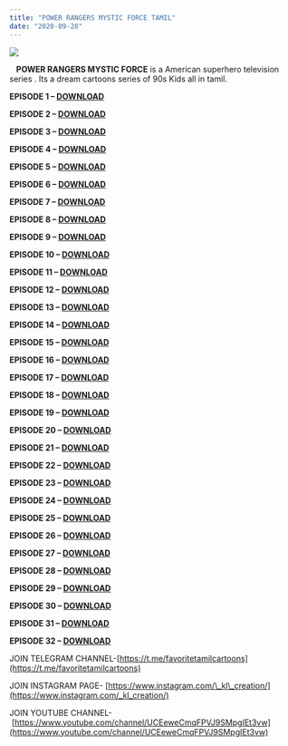 ```yaml
---
title: "POWER RANGERS MYSTIC FORCE TAMIL"
date: "2020-09-28"
---
```


[![](https://1.bp.blogspot.com/-CAJa1Yz2p1Q/X3HD2q3IGTI/AAAAAAAAAiQ/-oJXqLHi5yIWE7l3S_BCG-KuKgCzVf36wCLcBGAsYHQ/s320/POWER{ec34d6f8d01d0ede45b01e6d3eeb5f4ac62af10115d837c4a722207aa6a1b02d}2BRANGERS{ec34d6f8d01d0ede45b01e6d3eeb5f4ac62af10115d837c4a722207aa6a1b02d}2BMYSTIC{ec34d6f8d01d0ede45b01e6d3eeb5f4ac62af10115d837c4a722207aa6a1b02d}2BFORCE{ec34d6f8d01d0ede45b01e6d3eeb5f4ac62af10115d837c4a722207aa6a1b02d}2BIN{ec34d6f8d01d0ede45b01e6d3eeb5f4ac62af10115d837c4a722207aa6a1b02d}2BTAMIL.jpg)](https://1.bp.blogspot.com/-CAJa1Yz2p1Q/X3HD2q3IGTI/AAAAAAAAAiQ/-oJXqLHi5yIWE7l3S_BCG-KuKgCzVf36wCLcBGAsYHQ/s500/POWER{ec34d6f8d01d0ede45b01e6d3eeb5f4ac62af10115d837c4a722207aa6a1b02d}2BRANGERS{ec34d6f8d01d0ede45b01e6d3eeb5f4ac62af10115d837c4a722207aa6a1b02d}2BMYSTIC{ec34d6f8d01d0ede45b01e6d3eeb5f4ac62af10115d837c4a722207aa6a1b02d}2BFORCE{ec34d6f8d01d0ede45b01e6d3eeb5f4ac62af10115d837c4a722207aa6a1b02d}2BIN{ec34d6f8d01d0ede45b01e6d3eeb5f4ac62af10115d837c4a722207aa6a1b02d}2BTAMIL.jpg)

   **POWER RANGERS MYSTIC FORCE** is a American superhero television series . Its a dream cartoons series of 90s Kids all in tamil.

**EPISODE 1 – [DOWNLOAD](https://mega.nz/file/z18gVYYI#nZ-zg09p1yjmY-9WC4L8yojKnennIt2f2isF2-vIqL8)**

**EPISODE 2 – [DOWNLOAD](https://mega.nz/file/XokAhAQY#GSt2eStVQcuS3ir537tcR9H4ZHhwmFMRR23HdXWywx0)**

**EPISODE 3 – [DOWNLOAD](https://mega.nz/file/Dh1yRSDA#o5TSYBWMqN-rIbEV_N9hMK4V50zVqjgpetDyR_dq1Uw)**

**EPISODE 4 – [DOWNLOAD](https://mega.nz/file/vxsiEAZZ#8kD-atjuYILNY3WW_9ezshrjA6dRPJm5T0Cygo6z8MA)**

**EPISODE 5 – [DOWNLOAD](https://mega.nz/file/LtlE2Yba#0G4n7xHJgraZDl52MRjIALX5XLuk7i34U2KU_cq5yVc)**

**EPISODE 6 – [DOWNLOAD](https://mega.nz/file/Lw9UBCyJ#L3n36Tv0V-VyxDaa9z20R9y5Rpxg9nVj5ZtsLluq6dk)**

**EPISODE 7 – [DOWNLOAD](https://mega.nz/file/mwlUQIZB#4t5LfLbev2W14VWM0ssoEdCsy-uUBvEG5xLDof22Vws)**

**EPISODE 8 – [DOWNLOAD](https://mega.nz/file/699QFI6B#aoPWIRWdVA5zY3tyFZdvNN4JPN_BqJbix6XhrurJmQM)**

**EPISODE 9 – [DOWNLOAD](https://mega.nz/file/qxtUlahY#-dI5iATi4ot17OYt25u7Rz_BbPuKIe7GyjK3h1kmb4U)**

**EPISODE 10 – [DOWNLOAD](https://mega.nz/file/T0tEGQbS#DTnRbl8R2nzNXOh6hUhwIwBBx1w21ZUA8Ai8_YQJ2Rw)**

**EPISODE 11 – [DOWNLOAD](https://mega.nz/file/C1sCRCBD#EVkIQ6L5ucrtnDR-Yd5ltJ5VD7xuGtphRaa5rLURu4I)**

**EPISODE 12 – [DOWNLOAD](https://mega.nz/file/2pk2HYxK#rf7jFT0McJkaDyfUV46dZg1IrNev6RLzR8WqOb01w0I)**

**EPISODE 13 – [DOWNLOAD](https://mega.nz/file/yp9gwYAL#xbvvIKAdTETGIAgT_zsQaq9KSG96fVriJQqJUtqBsso)**

**EPISODE 14 – [DOWNLOAD](https://mega.nz/file/jx00mYbB#73pvLH-Lg76mTPoZ0U41lliqdYciNmAwhNWaQz_EUuw)**

**EPISODE 15 – [DOWNLOAD](https://mega.nz/file/Wt1CXaaA#Qq-njNjMZKakuo85LN9wCw1qjgdkHRki5X9i8Lv85G0)**

**EPISODE 16 – [DOWNLOAD](https://mega.nz/file/a8tAGKCZ#Z7UWeg2rzw5OxiW6F5T0Rm-onNvUz9jM8Yi8Cmz6yJc)**

**EPISODE 17 – [DOWNLOAD](https://mega.nz/file/P1kSlK7b#eB9Yj6-4VXkNpNuwsF9MEmTWij4AL-1_W0Vn_kjm8XA)**

**EPISODE 18 – [DOWNLOAD](https://mega.nz/file/H50WiAYL#MS-CqQhzIT-m6DRiZqQK7_YF2MNgiCPinNR_tOTcErg)**

**EPISODE 19 – [DOWNLOAD](https://mega.nz/file/f99SQCCR#qhB8Bfi0U4v3S5Pzd3_mjy_uWlpTgEDO6cLE6dKjriE)**

**EPISODE 20 – [DOWNLOAD](https://mega.nz/file/nl9WFKQC#LvGkURopYKvhb1wVm0OGGYnORWqyTHz90BGJ7D4mcfM)**

**EPISODE 21 – [DOWNLOAD](https://mega.nz/file/vxtWiSxA#mK_zEgQQlYrb5KfqPecTR-hUpgXDiiJklHnEiW_MpgI)**

**EPISODE 22 – [DOWNLOAD](https://mega.nz/file/ah8CjKoQ#-6sKulSixmyy2LstvDVl_7pXXTJIVPkqJTwwQaQA8hc)**

**EPISODE 23 – [DOWNLOAD](https://mega.nz/file/igtEwCzJ#j3YF9q8JwxqtdsJCnQUln4i5sXSMd6NDoptva-unFfg)**

**EPISODE 24 – [DOWNLOAD](https://mega.nz/file/ulsyXKKZ#HaUw7v_N1zH2luNf4oCUk6_HdXUXQaeY0as0cuoys0o)**

**EPISODE 25 – [DOWNLOAD](https://mega.nz/file/eklA3SyS#iozgzjTCQfs6X0LZhcwCXN2oYViyz3132hyXGSrWQS0)**

**EPISODE 26 – [DOWNLOAD](https://mega.nz/file/fskk0ShB#odXFPrOMc-WRp6Ck6kqD7JLoRg50YS245NnXpSQ8cQI)**

**EPISODE 27 – [DOWNLOAD](https://mega.nz/file/HlNj2CpT#SpDwzAmWAKkNnCVYgdhWRPzNQaNa9fW9cbnTGhmPMRc)**

**EPISODE 28 – [DOWNLOAD](https://mega.nz/file/7pVxDS7Z#0CJRXInaQKW7Nz-YqLk0bjMe6huFv9v9KvR_BGNncl8)**

**EPISODE 29 – [DOWNLOAD](https://mega.nz/file/SpdRGYbA#tHAM4TVT9QylFIOkh-Rd-UwbCD86o5mb_TJxZL-zqio)**

**EPISODE 30 – [DOWNLOAD](https://mega.nz/file/6p8RSKDZ#UFbS8AKu0x7EskcARjngrgmwIcwpWm_Vy-KBoa4J9kM)**

**EPISODE 31 – [DOWNLOAD](vhttps://mega.nz/file/ekdxia4Q#OcQjzrxTywnau0oi1Igpjos5OUj2oiVZm8NdWSr0mGM)**

**EPISODE 32 – [DOWNLOAD](https://mega.nz/file/6sdjAAja#3KVPpzupsPH5O2zUfmR5D8NWiMGrRM5wf-1EyDDxjjU)**

JOIN TELEGRAM CHANNEL-[https://t.me/favoritetamilcartoons](https://t.me/favoritetamilcartoons)

JOIN INSTAGRAM PAGE- [https://www.instagram.com/\_kl\_creation/](https://www.instagram.com/_kl_creation/)

JOIN YOUTUBE CHANNEL- [https://www.youtube.com/channel/UCEeweCmqFPVJ9SMpgIEt3vw](https://www.youtube.com/channel/UCEeweCmqFPVJ9SMpgIEt3vw)
